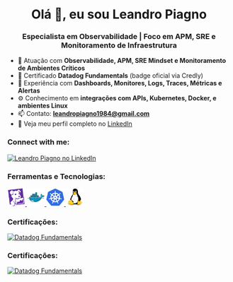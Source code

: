 <h1 align="center">Olá 👋, eu sou Leandro Piagno</h1>
<h3 align="center">Especialista em Observabilidade | Foco em APM, SRE e Monitoramento de Infraestrutura</h3>

- 🔭 Atuação com **Observabilidade, APM, SRE Mindset e Monitoramento de Ambientes Críticos**
- 🧠 Certificado **Datadog Fundamentals** (badge oficial via Credly)
- 📡 Experiência com **Dashboards, Monitores, Logs, Traces, Métricas e Alertas**
- ⚙️ Conhecimento em **integrações com APIs, Kubernetes, Docker, e ambientes Linux**
- 📫 Contato: **leandropiagno1984@gmail.com**
- 🔗 Veja meu perfil completo no [LinkedIn](https://www.linkedin.com/in/leandro-piagno/)

<h3 align="left">Connect with me:</h3>
<p align="left">
  <a href="https://www.linkedin.com/in/leandro-piagno/" target="blank">
    <img align="center" src="https://raw.githubusercontent.com/rahuldkjain/github-profile-readme-generator/master/src/images/icons/Social/linked-in-alt.svg" alt="Leandro Piagno no LinkedIn" height="30" width="40" />
  </a>
</p>

<h3 align="left">Ferramentas e Tecnologias:</h3>
<p align="left">
  <a href="https://www.datadoghq.com/" target="_blank" rel="noreferrer">
    <img src="https://raw.githubusercontent.com/devicons/devicon/master/icons/datadog/datadog-original.svg" alt="Datadog" width="40" height="40"/>
  </a>
  <a href="https://www.docker.com/" target="_blank" rel="noreferrer">
    <img src="https://raw.githubusercontent.com/devicons/devicon/master/icons/docker/docker-original.svg" alt="Docker" width="40" height="40"/>
  </a>
  <a href="https://kubernetes.io/" target="_blank" rel="noreferrer">
    <img src="https://raw.githubusercontent.com/devicons/devicon/master/icons/kubernetes/kubernetes-plain.svg" alt="Kubernetes" width="40" height="40"/>
  </a>
  <a href="https://www.linux.org/" target="_blank" rel="noreferrer">
    <img src="https://raw.githubusercontent.com/devicons/devicon/master/icons/linux/linux-original.svg" alt="Linux" width="40" height="40"/>
  </a>
</p>

<h3 align="left">Certificações:</h3>
<p align="left">
  <a href="https://www.credly.com/badges/SEU-LINK-AQUI" target="_blank">
    <img src="https://images.credly.com/size/340x340/images/2b046f3c-9853-4f55-a66c-c6b62b5fe871/image.png" alt="Datadog Fundamentals" width="120"/>
  </a>
</p>

<!-- Badge opcional -->
<h3 align="left">Certificações:</h3>
<p align="left">
  <a href="https://www.credly.com/badges/SEU-LINK-AQUI" target="_blank">
    <img src="https://images.credly.com/size/340x340/images/2b046f3c-9853-4f55-a66c-c6b62b5fe871/image.png" alt="Datadog Fundamentals" width="120"/>
  </a>
</p>


